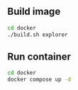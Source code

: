 ## Build image

```bash
cd docker
./build.sh explorer
```

## Run container

```bash
cd docker
docker compose up -d
```
